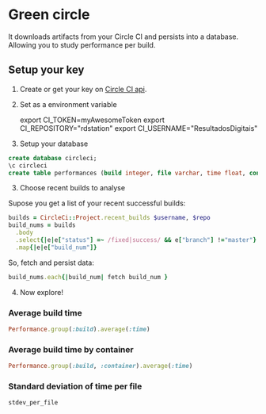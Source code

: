 # Green circle


It downloads artifacts from your Circle CI and persists into a database.
Allowing you to study performance per build.

## Setup your key

1. Create or get your key on [Circle CI api](https://circleci.com/account/api).
2. Set as a environment variable

     export CI_TOKEN=myAwesomeToken
     export CI_REPOSITORY="rdstation"
     export CI_USERNAME="ResultadosDigitais"

3. Setup your database
 
```sql
create database circleci;
\c circleci
create table performances (build integer, file varchar, time float, container integer)
```

3. Choose recent builds to analyse

Supose you get a list of your recent successful builds:

```ruby
builds = CircleCi::Project.recent_builds $username, $repo
build_nums = builds
  .body
  .select{|e|e["status"] =~ /fixed|success/ && e["branch"] !="master"}
  .map{|e|e["build_num"]}
```

So, fetch and persist data:

```ruby
build_nums.each{|build_num| fetch build_num }
```

4. Now explore!

### Average build time

```ruby
Performance.group(:build).average(:time)
```

### Average build time by container

```ruby
Performance.group(:build, :container).average(:time)
```

### Standard deviation of time per file

```ruby
stdev_per_file
```